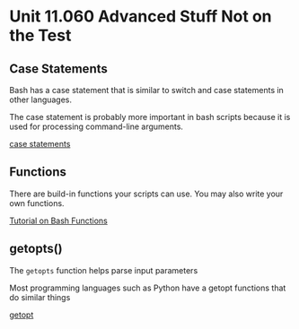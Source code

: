 # Unit 11.060 Advanced Stuff Not on the Test

## Case Statements

Bash has a case statement that is similar to switch and case statements in other languages.

The case statement is probably more important in bash scripts because it is used for processing command-line arguments.

[case statements](https://tldp.org/LDP/Bash-Beginners-Guide/html/sect_07_03.html)

## Functions

There are build-in functions your scripts can use.  You may also write your own functions.

[Tutorial on Bash Functions](https://ryanstutorials.net/bash-scripting-tutorial/bash-functions.php)

## getopts()

The ```getopts``` function helps parse input parameters

Most programming languages such as Python have a getopt functions that do similar things

[getopt](https://sookocheff.com/post/bash/parsing-bash-script-arguments-with-shopts/)